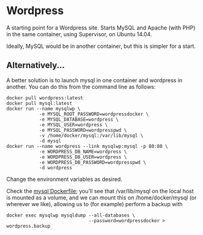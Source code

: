 Wordpress
=========

A starting point for a Wordpress site. Starts MySQL and Apache (with PHP) in
the same container, using Supervisor, on Ubuntu 14.04.

Ideally, MySQL would be in another container, but this is simpler for a start.

Alternatively...
----------------

A better solution is to launch mysql in one container and wordpress in
another. You can do this from the command line as follows:

```
docker pull wordpress:latest
docker pull mysql:latest
docker run --name mysqlwp \
            -e MYSQL_ROOT_PASSWORD=wordpressdocker \
            -e MYSQL_DATABASE=wordpress \
            -e MYSQL_USER=wordpress \
            -e MYSQL_PASSWORD=wordpresspwd \
            -v /home/docker/mysql:/var/lib/mysql \
            -d mysql
docker run --name wordpress --link mysqlwp:mysql -p 80:80 \
            -e WORDPRESS_DB_NAME=wordpress \
            -e WORDPRESS_DB_USER=wordpress \
            -e WORDPRESS_DB_PASSWORD=wordpresspwd \
            -d wordpress
```

Change the environment variables as desired.

Check the [mysql Dockerfile](http://bit.ly/mysql-dockerfile); you'll see that
/var/lib/mysql on the local host is mounted as a volume, and we can mount this
on /home/docker/mysql (or wherever we like), allowing us to (for example)
perform a backup with

```
docker exec mysqlwp mysqldump --all-databases \
                              --password=wordpressdocker > wordpress.backup
```
